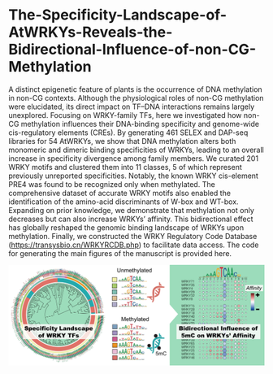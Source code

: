 # The-Specificity-Landscape-of-AtWRKYs-Reveals-the-Bidirectional-Influence-of-non-CG-Methylation
A distinct epigenetic feature of plants is the occurrence of DNA methylation in non-CG contexts. Although the physiological roles of non-CG methylation were elucidated, its direct impact on TF–DNA interactions remains largely unexplored. Focusing on WRKY-family TFs, here we investigated how non-CG methylation influences their DNA-binding specificity and genome-wide cis-regulatory elements (CREs). By generating 461 SELEX and DAP-seq libraries for 54 AtWRKYs, we show that DNA methylation alters both monomeric and dimeric binding specificities of WRKYs, leading to an overall increase in specificity divergence among family members. We curated 201 WRKY motifs and clustered them into 11 classes, 5 of which represent previously unreported specificities. Notably, the known WRKY cis-element PRE4 was found to be recognized only when methylated. The comprehensive dataset of accurate WRKY motifs also enabled the identification of the amino-acid discriminants of W-box and WT-box. Expanding on prior knowledge, we demonstrate that methylation not only decreases but can also increase WRKYs’ affinity. This bidirectional effect has globally reshaped the genomic binding landscape of WRKYs upon methylation. Finally, we constructed the WRKY Regulatory Code Database (https://transysbio.cn/WRKYRCDB.php) to facilitate data access.
The code for generating the main figures of the manuscript is provided here.

![image](https://github.com/Jiang-Bio/WRKY_RCDB/blob/master/graphical_abstract.png)
